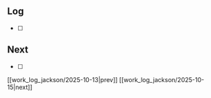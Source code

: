 ## Log
- [ ]
## Next
- [ ]

[[work_log_jackson/2025-10-13|prev]] [[work_log_jackson/2025-10-15|next]]
